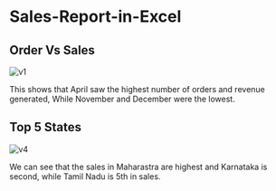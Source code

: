 # Sales-Report-in-Excel
## Order Vs Sales
![v1](https://github.com/user-attachments/assets/dd4e12a2-8881-4b5e-bc2d-4997a2acb2e3)

This shows that April saw the highest number of orders and revenue generated, While November and December were the lowest.

## Top 5 States
![v4](https://github.com/user-attachments/assets/fe745475-5e51-445d-a34f-a9b656f917df)

We can see that the sales in Maharastra are highest and Karnataka is second, while Tamil Nadu is 5th in sales.
